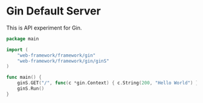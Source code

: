 # Gin Default Server

This is API experiment for Gin.

```go
package main

import (
	"web-framework/framework/gin"
	"web-framework/framework/gin/ginS"
)

func main() {
	ginS.GET("/", func(c *gin.Context) { c.String(200, "Hello World") })
	ginS.Run()
}
```
